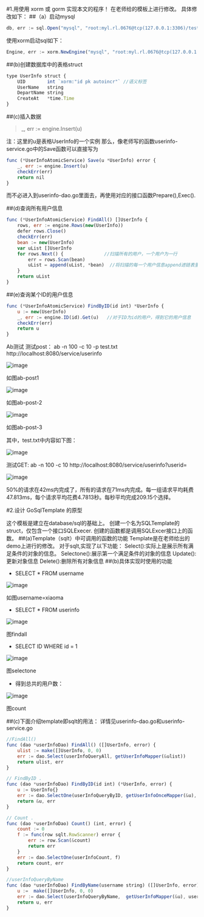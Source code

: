 
#1.用使用 xorm 或 gorm 实现本文的程序！
在老师给的模板上进行修改。
具体修改如下：
##（a）启动mysql
```javascript
db, err := sql.Open("mysql", "root:myl.rl.0676@tcp(127.0.0.1:3306)/test?charset=utf8&parseTime=true")
```

使用xorm启动sql如下：
```javascript
Engine, err := xorm.NewEngine("mysql", "root:myl.rl.0676@tcp(127.0.0.1:3306)/test?charset=utf8&parseTime=true")
```

##(b)创建数据库中的表格struct
```javascript
type UserInfo struct {
    UID        int `xorm:"id pk autoincr"` //语义标签
	UserName   string
	DepartName string
	CreateAt   *time.Time
}
```

##(c)插入数据
>_, err := engine.Insert(u)

注：这里的u是表格UserInfo的一个实例
那么，像老师写的函数userinfo-service.go中的Save函数可以直接写为
```javascript
func (*UserInfoAtomicService) Save(u *UserInfo) error {
	_, err := engine.Insert(u)
	checkErr(err)
	return nil
}
```
而不必进入到userinfo-dao.go里面去，再使用对应的接口函数Prepare(),Exec().

##(d)查询所有用户信息
```javascript
func (*UserInfoAtomicService) FindAll() []UserInfo {
	rows, err := engine.Rows(new(UserInfo))
	defer rows.Close()
	checkErr(err)
	bean := new(UserInfo)
	var uList []UserInfo
	for rows.Next() {				//扫描所有的用户，一个用户为一行
		err = rows.Scan(bean)    
		uList = append(uList, *bean)  //将扫描的每一个用户信息append进链表里
	}
	return uList
}
```


##(e)查询某个ID的用户信息
```javascript
func (*UserInfoAtomicService) FindByID(id int) *UserInfo {
	u := new(UserInfo)
	_, err := engine.ID(id).Get(u)   //对于ID为id的用户，得到它的用户信息
	checkErr(err)
	return u
}
```
Ab测试
测试post：
ab -n 100 -c 10 -p test.txt http://localhost:8080/service/userinfo

![image](https://github.com/YlingMA/Cloudgo-data/blob/master/image/ab-post1.png)

如图ab-post1

![image](https://github.com/YlingMA/Cloudgo-data/blob/master/image/ab-post2.png)

如图ab-post-2

![image](https://github.com/YlingMA/Cloudgo-data/blob/master/image/ab-post3.png)

如图ab-post-3

其中，test.txt中内容如下图：

![image](https://github.com/YlingMA/Cloudgo-data/blob/master/image/ab-post-test.txt.png)

测试GET:
ab -n 100 -c 10 http://localhost:8080/service/userinfo?userid=

![image](https://github.com/YlingMA/Cloudgo-data/blob/master/image/ab-get.png)

50%的请求在42ms内完成了，所有的请求在71ms内完成。每一组请求平均耗费47.813ms，每个请求平均花费4.7813秒。每秒平均完成209.15个选择。

#2.设计 GoSqlTemplate 的原型

这个模板是建立在database/sql的基础上。
创建一个名为SQLTemplate的struct，仅包含一个接口SQLExecer.
创建的函数都是调用SQLExcer接口上的函数。
##(a)Template（sqlt）中可调用的函数的功能
Template是在老师给出的demo上进行的修改。
对于sqlt,实现了以下功能：
Select():实际上是展示所有满足条件的对象的信息。
Selectone():展示第一个满足条件的对象的信息
Update():更新对象信息
Delete():删除所有对象信息
##(b)具体实现时使用的功能
* SELECT * FROM username

 ![image](https://github.com/YlingMA/Cloudgo-data/tree/master/image/username%3Dxiaoma.png)

如图username=xiaoma

* SELECT * FROM userinfo

![image](https://github.com/YlingMA/Cloudgo-data/tree/master/image/findall.png)

图findall

* SELECT ID WHERE id = 1

![image](https://github.com/YlingMA/Cloudgo-data/blob/master/image/selectone.png)

图selectone

* 得到总共的用户数：

![image](https://github.com/YlingMA/Cloudgo-data/blob/master/image/count.png)

图count

##(c)下面介绍template即sqlt的用法：
详情见userinfo-dao.go和userinfo-service.go
```javascript
//FindAll()
func (dao *userInfoDao) FindAll() ([]UserInfo, error) {
	ulist := make([]UserInfo, 0, 0)
	err := dao.Select(userInfoQueryAll, getUserInfoMapper(&ulist))
	return ulist, err
}

// FindByID .
func (dao *userInfoDao) FindByID(id int) (*UserInfo, error) {
	u := UserInfo{}
	err := dao.SelectOne(userInfoQueryByID, getUserInfoOnceMapper(&u), id)
	return &u, err
}

// Count .
func (dao *userInfoDao) Count() (int, error) {
	count := 0
	f := func(row sqlt.RowScanner) error {
		err := row.Scan(&count)
		return err
	}
	err := dao.SelectOne(userInfoCount, f)
	return count, err
}

//userInfoQueryByName
func (dao *userInfoDao) FindByName(username string) ([]UserInfo, error) {
	u :=  make([]UserInfo, 0, 0)
	err := dao.Select(userInfoQueryByName,  getUserInfoMapper(&u), username)
	return u, err
}
```
